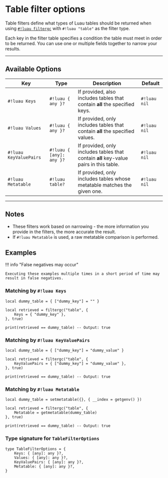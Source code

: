 # Table filter options

Table filters define what types of Luau tables should be returned when using [`#!luau filtergc`](./README.md) with `#!luau "table"` as the filter type.

Each key in the filter table specifies a condition the table must meet in order to be returned. You can use one or multiple fields together to narrow your results.

---

## Available Options

| Key                 | Type               | Description                                                                                       | Default       |
|----------------------|--------------------|---------------------------------------------------------------------------------------------------|---------------|
| `#!luau Keys`          | `#!luau { any }?`     | If provided, also includes tables that contain **all** the specified keys.                         | `#!luau nil`  |
| `#!luau Values`        | `#!luau { any }?`     | If provided, only includes tables that contain **all** the specified values.                       | `#!luau nil`  |
| `#!luau KeyValuePairs` | `#!luau { [any]: any }?` | If provided, only includes tables that contain **all** key-value pairs in this table.          | `#!luau nil`  |
| `#!luau Metatable`     | `#!luau table?`        | If provided, only includes tables whose metatable matches the given one.                          | `#!luau nil`  |

---

## Notes

- These filters work based on narrowing - the more information you provide in the filters, the more accurate the result.
- If `#!luau Metatable` is used, a raw metatable comparison is performed.

## Examples

!!! info "False negatives may occur"

    Executing these examples multiple times in a short period of time may result in false negatives.

### Matching by `#!luau Keys`

```luau title="Matching a table by key" linenums="1"
local dummy_table = { ["dummy_key"] = "" }

local retrieved = filtergc("table", {
    Keys = { "dummy_key" },
}, true)

print(retrieved == dummy_table) -- Output: true
```

### Matching by `#!luau KeyValuePairs`

```luau title="Matching a table by key-value pairs" linenums="1"
local dummy_table = { ["dummy_key"] = "dummy_value" }

local retrieved = filtergc("table", {
    KeyValuePairs = { ["dummy_key"] = "dummy_value" },
}, true)

print(retrieved == dummy_table) -- Output: true
```

### Matching by `#!luau Metatable`

```luau title="Matching a table by metatable" linenums="1"
local dummy_table = setmetatable({}, { __index = getgenv() })

local retrieved = filtergc("table", { 
    Metatable = getmetatable(dummy_table) 
}, true)

print(retrieved == dummy_table) -- Output: true
```

### Type signature for `TableFilterOptions`

```luau title="" linenums="1"
type TableFilterOptions = {
    Keys: { [any]: any }?,
    Values: { [any]: any }?,
    KeyValuePairs: { [any]: any }?,
    Metatable: { [any]: any }?,
}
```